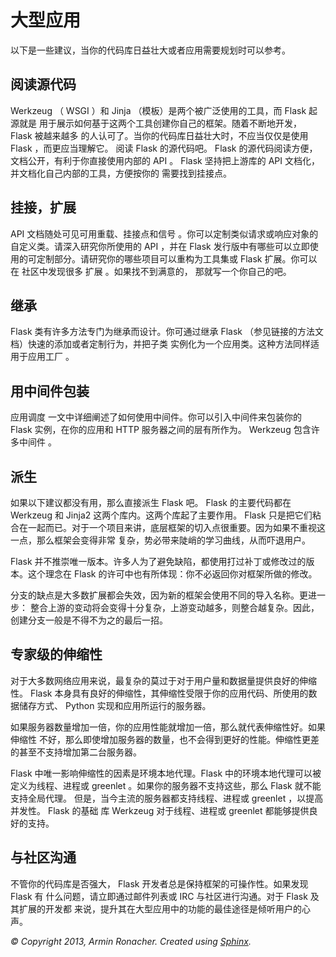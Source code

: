 # 大型应用

以下是一些建议，当你的代码库日益壮大或者应用需要规划时可以参考。

## 阅读源代码

Werkzeug （ WSGI ）和 Jinja （模板）是两个被广泛使用的工具，而 Flask 起源就是 用于展示如何基于这两个工具创建你自己的框架。随着不断地开发， Flask 被越来越多 的人认可了。当你的代码库日益壮大时，不应当仅仅是使用 Flask ，而更应当理解它。 阅读 Flask 的源代码吧。 Flask 的源代码阅读方便，文档公开，有利于你直接使用内部的 API 。 Flask 坚持把上游库的 API 文档化，并文档化自己内部的工具，方便按你的 需要找到挂接点。

## 挂接，扩展

API 文档随处可见可用重载、挂接点和信号 。你可以定制类似请求或响应对象的自定义类。请深入研究你所使用的 API ，并在 Flask 发行版中有哪些可以立即使用的可定制部分。请研究你的哪些项目可以重构为工具集或 Flask 扩展。你可以在 社区中发现很多 扩展 。如果找不到满意的， 那就写一个你自己的吧。

## 继承

Flask 类有许多方法专门为继承而设计。你可通过继承 Flask （参见链接的方法文档）快速的添加或者定制行为，并把子类 实例化为一个应用类。这种方法同样适用于应用工厂 。

## 用中间件包装

应用调度 一文中详细阐述了如何使用中间件。你可以引入中间件来包装你的 Flask 实例，在你的应用和 HTTP 服务器之间的层有所作为。 Werkzeug 包含许多中间件 。

## 派生

如果以下建议都没有用，那么直接派生 Flask 吧。 Flask 的主要代码都在 Werkzeug 和 Jinja2 这两个库内。这两个库起了主要作用。 Flask 只是把它们粘合在一起而已。对于一个项目来讲，底层框架的切入点很重要。因为如果不重视这一点，那么框架会变得非常 复杂，势必带来陡峭的学习曲线，从而吓退用户。

Flask 并不推崇唯一版本。许多人为了避免缺陷，都使用打过补丁或修改过的版本。这个理念在 Flask 的许可中也有所体现：你不必返回你对框架所做的修改。

分支的缺点是大多数扩展都会失效，因为新的框架会使用不同的导入名称。更进一步： 整合上游的变动将会变得十分复杂，上游变动越多，则整合越复杂。因此，创建分支一般是不得不为之的最后一招。

## 专家级的伸缩性

对于大多数网络应用来说，最复杂的莫过于对于用户量和数据量提供良好的伸缩性。 Flask 本身具有良好的伸缩性，其伸缩性受限于你的应用代码、所使用的数据储存方式、 Python 实现和应用所运行的服务器。

如果服务器数量增加一倍，你的应用性能就增加一倍，那么就代表伸缩性好。如果伸缩性 不好，那么即使增加服务器的数量，也不会得到更好的性能。伸缩性更差的甚至不支持增加第二台服务器。

Flask 中唯一影响伸缩性的因素是环境本地代理。Flask 中的环境本地代理可以被定义为线程、进程或 greenlet 。如果你的服务器不支持这些，那么 Flask 就不能支持全局代理。 但是，当今主流的服务器都支持线程、进程或 greenlet ，以提高并发性。 Flask 的基础 库 Werkzeug 对于线程、进程或 greenlet 都能够提供良好的支持。

## 与社区沟通

不管你的代码库是否强大， Flask 开发者总是保持框架的可操作性。如果发现 Flask 有 什么问题，请立即通过邮件列表或 IRC 与社区进行沟通。对于 Flask 及其扩展的开发都 来说，提升其在大型应用中的功能的最佳途径是倾听用户的心声。

*© Copyright 2013, Armin Ronacher. Created using [Sphinx](http://sphinx.pocoo.org/).*
